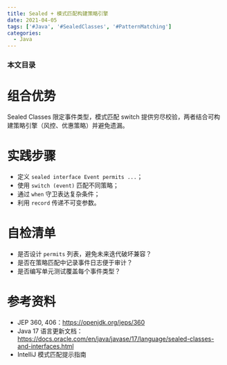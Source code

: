 ```yaml
---
title: Sealed + 模式匹配构建策略引擎
date: 2021-04-05
tags: ['#Java', '#SealedClasses', '#PatternMatching']
categories:
  - Java
---
```


### 本文目录
<!-- toc -->

# 组合优势
Sealed Classes 限定事件类型，模式匹配 switch 提供穷尽校验，两者结合可构建策略引擎（风控、优惠策略）并避免遗漏。

# 实践步骤
- 定义 `sealed interface Event permits ...`；
- 使用 `switch (event)` 匹配不同策略；
- 通过 `when` 守卫表达复杂条件；
- 利用 `record` 传递不可变参数。

# 自检清单
- 是否设计 `permits` 列表，避免未来迭代破坏兼容？
- 是否在策略匹配中记录事件日志便于审计？
- 是否编写单元测试覆盖每个事件类型？

# 参考资料
- JEP 360, 406：https://openjdk.org/jeps/360
- Java 17 语言更新文档：https://docs.oracle.com/en/java/javase/17/language/sealed-classes-and-interfaces.html
- IntelliJ 模式匹配提示指南
